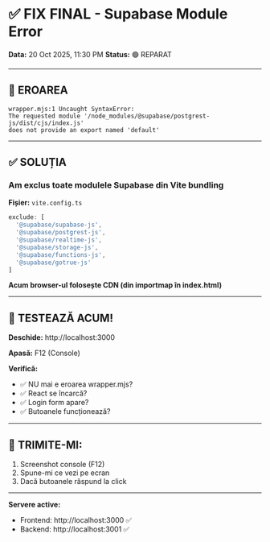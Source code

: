 # ✅ FIX FINAL - Supabase Module Error

**Data:** 20 Oct 2025, 11:30 PM
**Status:** 🟢 REPARAT

---

## 🔴 EROAREA

```
wrapper.mjs:1 Uncaught SyntaxError:
The requested module '/node_modules/@supabase/postgrest-js/dist/cjs/index.js'
does not provide an export named 'default'
```

---

## ✅ SOLUȚIA

### Am exclus toate modulele Supabase din Vite bundling

**Fișier:** `vite.config.ts`

```typescript
exclude: [
  '@supabase/supabase-js',
  '@supabase/postgrest-js',
  '@supabase/realtime-js',
  '@supabase/storage-js',
  '@supabase/functions-js',
  '@supabase/gotrue-js'
]
```

**Acum browser-ul folosește CDN (din importmap în index.html)**

---

## 🧪 TESTEAZĂ ACUM!

**Deschide:** http://localhost:3000

**Apasă:** F12 (Console)

**Verifică:**
- ✅ NU mai e eroarea wrapper.mjs?
- ✅ React se încarcă?
- ✅ Login form apare?
- ✅ Butoanele funcționează?

---

## 📸 TRIMITE-MI:

1. Screenshot console (F12)
2. Spune-mi ce vezi pe ecran
3. Dacă butoanele răspund la click

---

**Servere active:**
- Frontend: http://localhost:3000 ✅
- Backend: http://localhost:3001 ✅
